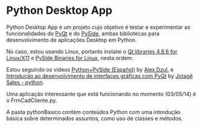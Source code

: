 # Python Desktop App

Python Desktop App é um projeto cujo objetivo é testar e experimentar as funcionalidades do [PyQt][0] e do [PySide][1], ambas bibliotecas para desenvolvimento de aplicações Desktop em Python.

No caso, estou usando Linux, portanto instalei o [Qt libraries 4.8.6 for Linux/X11][2] e [PySide Binaries for Linux][3], nesta ordem.

Estou seguindo os videos [Python+PySide (Español)][4] by [Alex Dzul][5], e [Introdução ao desenvolvimento de interfaces gráficas com PyQt][6] by [Jotagê Sales - python][7].

Uma aplicação interessante que está funcionando no momento (03/05/14) é o FrmCadCliente.py.

A pasta pythonBasico contém conteúdos Python com uma introdução básica sobre determinados assuntos, como uso de classes e métodos.

[0]: http://www.python.org.br/wiki/PyQt
[1]: http://qt-project.org/wiki/PySide
[2]: http://qt-project.org/downloads#qt-lib
[3]: http://qt-project.org/wiki/PySide_Binaries_Linux
[4]: https://www.youtube.com/playlist?list=PLcfocqQ6w1T6-QCu9e6ip7CB0j9CM0BKk
[5]: https://www.youtube.com/user/alexexc2
[6]: https://www.youtube.com/watch?v=ufEi54WGyC0
[7]: https://www.youtube.com/channel/UCvnv9lLT51aYpi0eBp022Sg